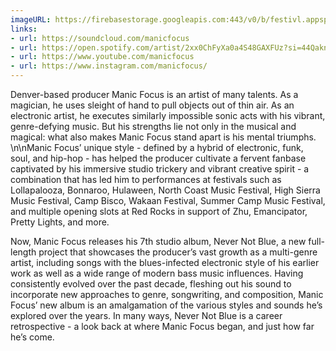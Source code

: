 ```yaml
---
imageURL: https://firebasestorage.googleapis.com:443/v0/b/festivl.appspot.com/o/userContent%2F11A62060-D614-4427-9459-5E7A8D099588.png?alt=media&token=ea706326-e8d9-4eb1-833b-1cabefb2dc5d
links:
- url: https://soundcloud.com/manicfocus
- url: https://open.spotify.com/artist/2xx0ChFyXa0a4S48GAXFUz?si=44Qakn53Srq3Nif_vpA8FA
- url: https://www.youtube.com/manicfocus
- url: https://www.instagram.com/manicfocus/
---
```

Denver-based producer Manic Focus is an artist of many talents. As a magician, he uses sleight of hand to pull objects out of thin air. As an electronic artist, he executes similarly impossible sonic acts with his vibrant, genre-defying music. But his strengths lie not only in the musical and magical: what also makes Manic Focus stand apart is his mental triumphs. \n\nManic Focus’ unique style - defined by a hybrid of electronic, funk, soul, and hip-hop - has helped the producer cultivate a fervent fanbase captivated by his immersive studio trickery and vibrant creative spirit - a combination that has led him to performances at festivals such as Lollapalooza, Bonnaroo, Hulaween, North Coast Music Festival, High Sierra Music Festival, Camp Bisco, Wakaan Festival, Summer Camp Music Festival, and multiple opening slots at Red Rocks in support of Zhu, Emancipator, Pretty Lights, and more.

Now, Manic Focus releases his 7th studio album, Never Not Blue, a new full-length project that showcases the producer’s vast growth as a multi-genre artist, including songs with the blues-infected electronic style of his earlier work as well as a wide range of modern bass music influences. Having consistently evolved over the past decade, fleshing out his sound to incorporate new approaches to genre, songwriting, and composition, Manic Focus’ new album is an amalgamation of the various styles and sounds he’s explored over the years. In many ways, Never Not Blue is a career retrospective - a look back at where Manic Focus began, and just how far he’s come.